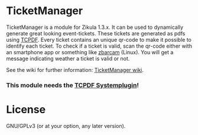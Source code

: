 TicketManager
=============
TicketManager is a module for Zikula 1.3.x. It can be used to dynamically generate great looking event-tickets. These tickets are generated as pdfs using [TCPDF](http://www.tcpdf.org). Every ticket contains an unique qr-code to make it possible to identify each ticket. To check if a ticket is valid, scan the qr-code either with an smartphone app or something like [zbarcam](http://manpages.ubuntu.com/manpages/raring/man1/zbarcam.1.html) (Linux). You will get a message indicating weather a ticket is valid or not.

See the wiki for further information: [TicketManager wiki](http://github.com/cmfcmf/TicketManager/wiki).

### **This module needs the [TCPDF Systemplugin](https://github.com/cmfcmf/Tcpdf-zk)!**

License
=======
GNU/GPLv3 (or at your option, any later version).
